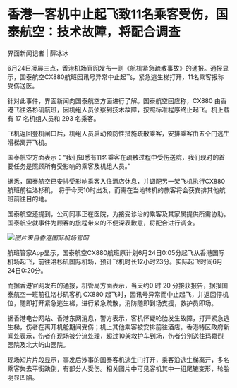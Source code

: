 

# 香港一客机中止起飞致11名乘客受伤，国泰航空：技术故障，将配合调查

界面新闻记者 | 薛冰冰

6月24日凌晨三点，香港机场官网发布一则《航机紧急疏散事故》的通报。通报显示，国泰航空CX880航班因讯号异常中止起飞，紧急逃生梯打开，11名乘客报称受伤送医。

针对此事件，界面新闻向国泰航空方面进行了解。国泰航空回应称，CX880 由香港飞往洛杉矶航班，因机组人员侦察到技术故障，按照标准程序终止起飞。机上载有 17
名机组人员和 293 名乘客。

飞机返回登机闸口后，机组人员启动预防性措施疏散乘客，安排乘客由五个门逃生滑梯离开飞机。

国泰航空方面表示：“我们知悉有11名乘客在疏散过程中受伤送院，我们现时的首要任务是照顾所有受影响的乘客及机组人员。”

据悉，国泰航空已安排受影响乘客入住酒店休息，并调配另一架飞机执行CX880 航班前往洛杉矶，
将于今天10时出发，而需在当地转机的旅客将会获安排其他航班前往目的地。

国泰航空还提到，公司同事正在医院，为接受诊治的乘客及其家属提供所需协助。国泰航空就事件为顾客的旅程带来的不便深表歉意，将配合进行调查。

![](https://inews.gtimg.com/om_bt/O1Unl8yVSCUn0bPC-CX2wvD6sm5n5lrKhiD23ibjLVmjEAA/1000)_图片来自香港国际机场官网_

航班管家App显示，国泰航空CX880航班原计划6月24日0:05分起飞从香港国际机场起飞，前往洛杉矶国际机场，预计飞机时长12小时23分。实际起飞时间6月24日0:20分。

而据香港官网发布的通报，机管局方面表示，当天约0 时 20 分接获报告，据报国泰航空一班前往洛杉矶客机 CX880
起飞时，因讯号异常而中止起飞，并返回停机位，随即打开紧急逃生梯，进行紧急疏散，消防随即到场支援，救护员即场。

据香港电台网站、香港东网消息，警方表示，客机怀疑轮胎发生故障，打开紧急逃生梯，伤者在离开机舱期间受伤；机上其他乘客被安排前往酒店。香港特区政府新闻处表示，伤者在现场被分流处理，超过10架救护车到场，伤者分别送往玛嘉烈医院及北大屿山医院。

现场短片片段显示，事发后涉事的国泰客机逃生门打开，乘客沿逃生梯离开，多名乘客失去平衡跌倒，有部分人受伤。相关图片中可见客机其中一组尾辘变形，轮胎明显凹陷。


